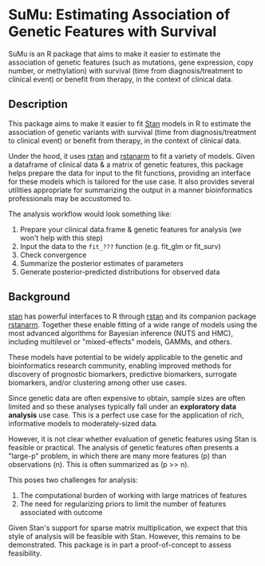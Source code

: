 # SuMu: Estimating Association of Genetic Features with Survival

SuMu is an R package that aims to make it easier to estimate the association of genetic features (such as mutations, gene expression, copy number, or methylation) with survival (time from diagnosis/treatment to clinical event) or benefit from therapy, in the context of clinical data.

## Description

This package aims to make it easier to fit [Stan](https://mc-stan.org) models in R to estimate the association of genetic variants with survival (time from diagnosis/treatment to clinical event) or benefit from therapy, in the context of clinical data.

Under the hood, it uses [rstan](https://cran.r-project.org/package=rstan) and [rstanarm](https://cran.r-project.org/package=rstanarm) to fit a variety of models. Given a dataframe of clinical data & a matrix of genetic features, this package helps prepare the data for input to the fit functions, providing an interface for these models which is tailored for the use case. It also provides several utilities appropriate for summarizing the output in a manner bioinformatics professionals may be accustomed to.

The analysis workflow would look something like:

1. Prepare your clinical data.frame & genetic features for analysis (we won't help with this step)
2. Input the data to the `fit_???` function (e.g. fit_glm or fit_surv)
3. Check convergence
4. Summarize the posterior estimates of parameters
5. Generate posterior-predicted distributions for observed data

## Background

[stan](https://mc-stan.org) has powerful interfaces to R through [rstan](https://cran.r-project.org/package=rstan) and its companion package [rstanarm](https://cran.r-project.org/package=rstanarm). Together these enable fitting of a wide range of models using the most advanced algorithms for Bayesian inference (NUTS and HMC), including multilevel or "mixed-effects" models, GAMMs, and others. 

These models have potential to be widely applicable to the genetic and bioinformatics research community, enabling improved methods for discovery of prognostic biomarkers, predictive biomarkers, surrogate biomarkers, and/or clustering among other use cases. 

Since genetic data are often expensive to obtain, sample sizes are often limited and so these analyses typically fall under an **exploratory data analysis** use case. This is a perfect use case for the application of rich, informative models to moderately-sized data.

However, it is not clear whether evaluation of genetic features using Stan is feasible or practical. The analysis of genetic features often presents a "large-p" problem, in which there are many more features (p) than observations (n). This is often summarized as (p >> n). 

This poses two challenges for analysis: 

1. The computational burden of working with large matrices of features
2. The need for regularizing priors to limit the number of features associated with outcome

Given Stan's support for sparse matrix multiplication, we expect that this style of analysis will be feasible with Stan. However, this remains to be demonstrated. This package is in part a proof-of-concept to assess feasibility.


